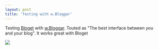 ```yaml
---
layout: post
title: 'Testing with w.Bloggar'
---
```

Testing [Bloget](/bloget) with [w.Bloggar](http://wbloggar). Touted as "The best interface between you and your blog". It works great with Bloget

[![](http://wbloggar.com/images/wbloggar-button1.gif)](http://wbloggar.com)
